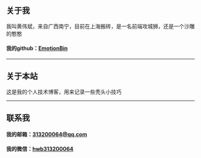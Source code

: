 ## 关于我

我叫黄伟斌，来自广西南宁，目前在上海搬砖，是一名前端攻城狮，还是一个沙雕的憨憨  

#### 我的github：[EmotionBin](https://github.com/EmotionBin)

----

## 关于本站

这是我的个人技术博客，用来记录一些秃头小技巧

----

## 联系我

#### 我的邮箱：313200064@qq.com
#### 我的微信：[hwb313200064](https://s1.ax1x.com/2020/03/26/GSp7kj.jpg)